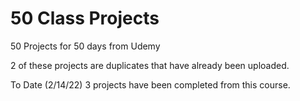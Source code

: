 # 50 Class Projects
50 Projects for 50 days from Udemy

2 of these projects are duplicates that have already been uploaded. 

To Date (2/14/22) 3 projects have been completed from this course.
